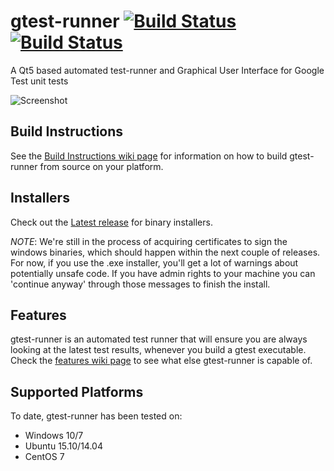 # gtest-runner [![Build Status](https://travis-ci.org/nholthaus/gtest-runner.svg?branch=master)](https://travis-ci.org/nholthaus/gtest-runner) [![Build Status](https://ci.appveyor.com/api/projects/status/github/nholthaus/gtest-runner?svg=true)](https://ci.appveyor.com/project/nholthaus/gtest-gui)

A Qt5 based automated test-runner and Graphical User Interface for Google Test unit tests

![Screenshot](https://github.com/nholthaus/gtest-runner/blob/documentation/resources/screenshots/screen.png)

## Build Instructions

See the [Build Instructions wiki page](https://github.com/nholthaus/gtest-runner/wiki/Build-Instructions) for information on how to build gtest-runner from source on your platform.

## Installers

Check out the [Latest release](https://github.com/nholthaus/gtest-runner/releases) for binary installers. 

_NOTE_: We're still in the process of acquiring certificates to sign the windows binaries, which should happen within the next couple of releases. For now, if you use the .exe installer, you'll get a lot of warnings about potentially unsafe code. If you have admin rights to your machine you can 'continue anyway' through those messages to finish the install.

## Features

gtest-runner is an automated test runner that will ensure you are always looking at the latest test results, whenever you build a gtest executable. Check the [features wiki page](https://github.com/nholthaus/gtest-runner/wiki/Features) to see what else gtest-runner is capable of.

## Supported Platforms

To date, gtest-runner has been tested on:
- Windows 10/7
- Ubuntu 15.10/14.04
- CentOS 7
